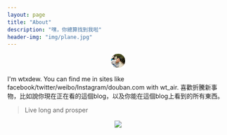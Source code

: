 ```yaml
---
layout: page
title: "About"
description: "嘿，你總算找到我啦"
header-img: "img/plane.jpg"
---
```


<center>
    <p><img src="https://raw.githubusercontent.com/wtxdew/wtxdew.github.io/master/img/face.png"></p>
</center>

I'm wtxdew. You can find me in sites like facebook/twitter/weibo/Instagram/douban.com with wt_air.
喜歡折騰新事物，比如說你現在正在看的這個blog，以及你能在這個blog上看到的所有東西。

> Live long and prosper

<center>
    <p><img src="http://dreamofbook.qiniudn.com/hacker.png" align="center"></p>
</center>
